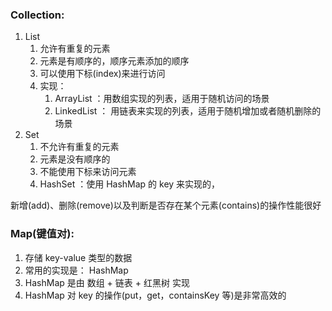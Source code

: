 ### Collection:
1. List
    1. 允许有重复的元素
    2. 元素是有顺序的，顺序元素添加的顺序
    3. 可以使用下标(index)来进行访问
    4. 实现：
        1. ArrayList ：用数组实现的列表，适用于随机访问的场景
        2. LinkedList ： 用链表来实现的列表，适用于随机增加或者随机删除的场景
2. Set
    1. 不允许有重复的元素
    2. 元素是没有顺序的
    3. 不能使用下标来访问元素
    4. HashSet ：使用 HashMap 的 key 来实现的，
    
新增(add)、删除(remove)以及判断是否存在某个元素(contains)的操作性能很好

### Map(键值对):
1. 存储 key-value 类型的数据
2. 常用的实现是： HashMap
3. HashMap 是由 数组 + 链表 + 红黑树 实现
4. HashMap 对 key 的操作(put，get，containsKey 等)是非常高效的